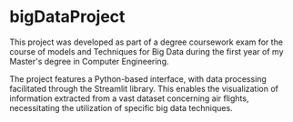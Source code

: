 # bigDataProject

This project was developed as part of a degree coursework exam for the course of models and Techniques for Big Data during the first year of my Master's degree in Computer Engineering.

The project features a Python-based interface, with data processing facilitated through the Streamlit library. This enables the visualization of information extracted from a vast dataset concerning air flights, necessitating the utilization of specific big data techniques.

